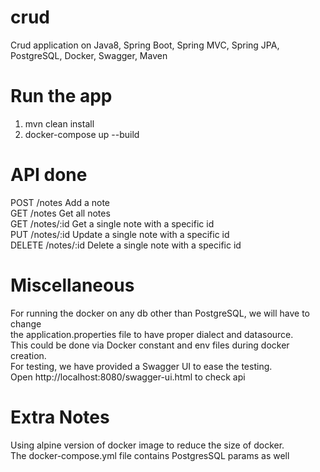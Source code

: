 # crud
Crud application on Java8, Spring Boot, Spring MVC, Spring JPA, PostgreSQL, Docker, Swagger, Maven

# Run the app
1. mvn clean install
2. docker-compose up --build


# API done
POST /notes Add a note <br>
GET /notes Get all notes <br>
GET /notes/:id Get a single note with a specific id <br>
PUT /notes/:id Update a single note with a specific id <br>
DELETE /notes/:id Delete a single note with a specific id <br>

# Miscellaneous
For running the docker on any db other than PostgreSQL, we will have to change <br>
the application.properties file to have proper dialect and datasource. <br>
This could be done via Docker constant and env files during docker creation. <br>
For testing, we have provided a Swagger UI to ease the testing. <br>
Open http://localhost:8080/swagger-ui.html to check api <br>

# Extra Notes
Using alpine version of docker image to reduce the size of docker. <br>
The docker-compose.yml file contains PostgresSQL params as well
